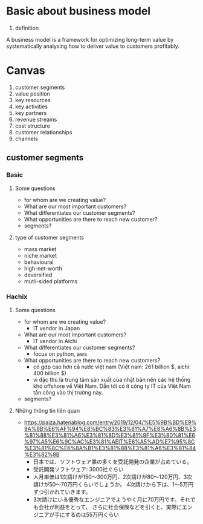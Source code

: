 # Basic about business model
1. definition

A business model is a framework for optimizing long-term value
by systematically analysing how to deliver value to customers
profitably.

# Canvas 
1. customer segments
1. value position
1. key resources
1. key activities
1. key partners
1. revenue streams
1. cost structure
1. customer relationships
1. channels

## customer segments
### Basic 
1. Some questions
    * for whom are we creating value?
    * What are our most important customers?
    * What differentiates our customer segments?
    * What opportunities are there to reach new customer?
    * segments?
    
1. type of customer segments
    * mass market
    * niche market
    * behavioural
    * high-net-worth
    * deversified
    * mutli-sided platforms
    
### Hachix
1. Some questions
    * for whom are we creating value?
      - IT vendor in Japan
    * What are our most important customers?
      - IT vendor in Aichi
    * What differentiates our customer segments?
      - focus on python, aws
    * What opportunities are there to reach new customers?
      - có gdp cao hơn cả nước việt nam (Việt nam: 261 billion $, 
        aichi: 400 billion $)
      - vì đặc thù là trung tâm sản xuất của nhật bản nên
       các hệ thống khó offshore về Việt Nam. Dẫn tới có ít công
        ty IT của Việt Nam tấn công vào thị trường này.
    * segments?
    
1. Những thông tin liên quan
    * https://paiza.hatenablog.com/entry/2019/12/04/%E5%9B%BD%E9%9A%9B%E6%AF%94%E8%BC%83%E3%81%A7%E8%A6%8B%E3%81%88%E3%81%A6%E3%81%8D%E3%81%9F%E3%80%81%E6%97%A5%E6%9C%AC%E3%81%AEIT%E6%A5%AD%E7%95%8C%E3%81%8C%E6%8A%B1%E3%81%88%E3%81%A6%E3%81%84%E3%82%8B
        - 日本では、ソフトウェア業の多くを受託開発の企業が占めている。
        - 受託開発ソフトウェア: 3000社ぐらい
        - 人月単価は1次請けが150～300万円、2次請けが80～120万円、3次請けが50～70万円くらいでしょうか。
          4次請けから下は、1～5万円ずつ引かれていきます。
        - 3次請けにいる優秀なエンジニアでようやく月に70万円です。それでも会社が利益をとって、
          さらに社会保険などを引くと、実際にエンジニアが手にするのは55万円くらい  


